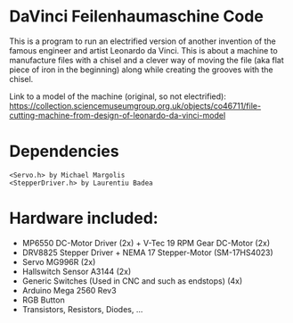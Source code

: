 DaVinci Feilenhaumaschine Code
==============
This is a program to run an electrified version of another invention of the famous engineer and artist Leonardo da Vinci. This is about a machine to manufacture files with a chisel and a clever way of moving the file (aka flat piece of iron in the beginning) along while creating the grooves with the chisel.

Link to a model of the machine (original, so not electrified): https://collection.sciencemuseumgroup.org.uk/objects/co46711/file-cutting-machine-from-design-of-leonardo-da-vinci-model

Dependencies
==============

    <Servo.h> by Michael Margolis
    <StepperDriver.h> by Laurentiu Badea


Hardware included:
===
- MP6550 DC-Motor Driver (2x) + V-Tec 19 RPM Gear DC-Motor (2x)
- DRV8825 Stepper Driver + NEMA 17 Stepper-Motor (SM-17HS4023)
- Servo MG996R (2x)
- Hallswitch Sensor A3144 (2x)
- Generic Switches (Used in CNC and such as endstops) (4x)
- Arduino Mega 2560 Rev3
- RGB Button
- Transistors, Resistors, Diodes, ...
